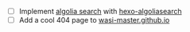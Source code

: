 - [ ] Implement [algolia search](https://www.algolia.com/) with [hexo-algoliasearch](https://github.com/LouisBarranqueiro/hexo-algoliasearch)
- [ ] Add a cool 404 page to [wasi-master.github.io](https://wasi-master.github.io)